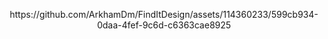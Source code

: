 

<p align="center">
  https://github.com/ArkhamDm/FindItDesign/assets/114360233/599cb934-0daa-4fef-9c6d-c6363cae8925
</p>

